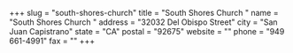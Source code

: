 +++
slug = "south-shores-church"
title = "South Shores Church "
name = "South Shores Church "
address = "32032 Del Obispo Street"
city = "San Juan Capistrano"
state = "CA"
postal = "92675"
website = ""
phone = "949 661-4991"
fax = ""
+++
